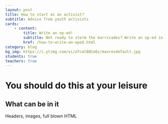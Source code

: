 ```yaml
---
layout: post
title: How to start as an activist?
subtitle: Advice from youth activists
cards:
    - content:
        title: Write an op-ed!
        subtitle: Not ready to storm the barricades? Write an op-ed in your local newspaper.
        href: /how-to-write-an-oped.html
category: blog
bg_img: https://i.ytimg.com/vi/oTcalBQCe6s/maxresdefault.jpg
students: true
teachers: true
---
```


You should do this at your leisure
==================================

## What can be in it

Headers, images, full blown HTML
